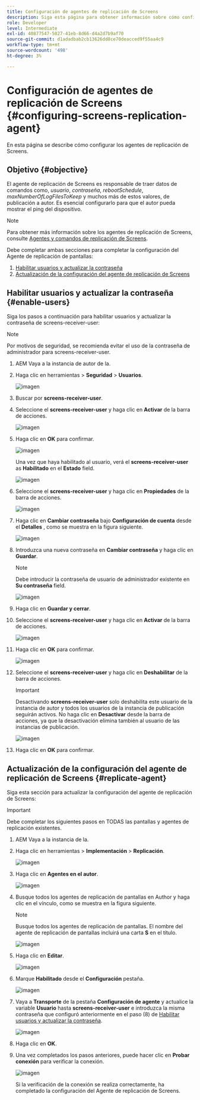 ```yaml
---
title: Configuración de agentes de replicación de Screens
description: Siga esta página para obtener información sobre cómo configurar agentes de replicación de Screens.
role: Developer
level: Intermediate
exl-id: 40877547-5027-41eb-8d66-d4a2d7b9af70
source-git-commit: d1adadbab2cb13626dd8ce70deacced9f55aa4c9
workflow-type: tm+mt
source-wordcount: '498'
ht-degree: 3%

---
```


# Configuración de agentes de replicación de Screens {#configuring-screens-replication-agent}

En esta página se describe cómo configurar los agentes de replicación de Screens.

## Objetivo {#objective}

El agente de replicación de Screens es responsable de traer datos de comandos como, *usuario*, *contraseña*, *rebootSchedule*, *maxNumberOfLogFilesToKeep* y muchos más de estos valores, de publicación a autor. Es esencial configurarlo para que el autor pueda mostrar el ping del dispositivo.

>[!NOTE]
>Para obtener más información sobre los agentes de replicación de Screens, consulte [Agentes y comandos de replicación de Screens](https://experienceleague.adobe.com/docs/experience-manager-screens/user-guide/administering/author-publish/author-publish-architecture-overview.html?lang=en#screens-replication-agents-and-commands).

Debe completar ambas secciones para completar la configuración del Agente de replicación de pantallas:

1. [Habilitar usuarios y actualizar la contraseña](#enable-users)
1. [Actualización de la configuración del agente de replicación de Screens](#replicate-agent)

## Habilitar usuarios y actualizar la contraseña {#enable-users}

Siga los pasos a continuación para habilitar usuarios y actualizar la contraseña de screens-receiver-user:

>[!NOTE]
>Por motivos de seguridad, se recomienda evitar el uso de la contraseña de administrador para screens-receiver-user.

1. AEM Vaya a la instancia de autor de la.

1. Haga clic en herramientas > **Seguridad** > **Usuarios**.

   ![imagen](/help/user-guide/assets/screens-replication/screens-replication1.png)

1. Buscar por **screens-receiver-user**.

1. Seleccione el **screens-receiver-user** y haga clic en **Activar** de la barra de acciones.

   ![imagen](/help/user-guide/assets/screens-replication/screens-replication2.png)

1. Haga clic en **OK** para confirmar.

   ![imagen](/help/user-guide/assets/screens-replication/screens-replication3.png)

   Una vez que haya habilitado al usuario, verá el **screens-receiver-user** as **Habilitado** en el **Estado** field.

   ![imagen](/help/user-guide/assets/screens-replication/screens-replication4.png)

1. Seleccione el **screens-receiver-user** y haga clic en **Propiedades** de la barra de acciones.

   ![imagen](/help/user-guide/assets/screens-replication/screens-replication5.png)

1. Haga clic en **Cambiar contraseña** bajo **Configuración de cuenta** desde el **Detalles** , como se muestra en la figura siguiente.

   ![imagen](/help/user-guide/assets/screens-replication/screens-replication6.png)

1. Introduzca una nueva contraseña en **Cambiar contraseña** y haga clic en **Guardar**.

   >[!NOTE]
   >Debe introducir la contraseña de usuario de administrador existente en **Su contraseña** field.

   ![imagen](/help/user-guide/assets/screens-replication/screens-replication7.png)

1. Haga clic en **Guardar y cerrar**.

1. Seleccione el **screens-receiver-user** y haga clic en **Activar** de la barra de acciones.

   ![imagen](/help/user-guide/assets/screens-replication/screens-replication8.png)

1. Haga clic en **OK** para confirmar.

   ![imagen](/help/user-guide/assets/screens-replication/screens-replication9.png)

1. Seleccione el **screens-receiver-user** y haga clic en **Deshabilitar** de la barra de acciones.

   >[!IMPORTANT]
   > Desactivando **screens-receiver-user** solo deshabilita este usuario de la instancia de autor y todos los usuarios de la instancia de publicación seguirán activos. No haga clic en **Desactivar** desde la barra de acciones, ya que la desactivación elimina también al usuario de las instancias de publicación.

   ![imagen](/help/user-guide/assets/screens-replication/screens-replication10.png)

1. Haga clic en **OK** para confirmar.

## Actualización de la configuración del agente de replicación de Screens {#replicate-agent}

Siga esta sección para actualizar la configuración del agente de replicación de Screens:

>[!IMPORTANT]
>Debe completar los siguientes pasos en TODAS las pantallas y agentes de replicación existentes.

1. AEM Vaya a la instancia de la.

1. Haga clic en herramientas > **Implementación** > **Replicación**.

   ![imagen](/help/user-guide/assets/screens-replication/screens-replication1a.png)

1. Haga clic en **Agentes en el autor**.

   ![imagen](/help/user-guide/assets/screens-replication/screens-replication1b.png)

1. Busque todos los agentes de replicación de pantallas en Author y haga clic en el vínculo, como se muestra en la figura siguiente.

   >[!NOTE]
   >Busque todos los agentes de replicación de pantallas. El nombre del agente de replicación de pantallas incluirá una carta **S** en el título.

   ![imagen](/help/user-guide/assets/screens-replication/screens-replication1c.png)

1. Haga clic en **Editar**.

   ![imagen](/help/user-guide/assets/screens-replication/screens-replication1d.png)

1. Marque **Habilitado** desde el **Configuración** pestaña.

   ![imagen](/help/user-guide/assets/screens-replication/screens-replication1e.png)

1. Vaya a **Transporte** de la pestaña **Configuración de agente** y actualice la variable **Usuario** hasta **screens-receiver-user** e introduzca la misma contraseña que configuró anteriormente en el paso (8) de [Habilitar usuarios y actualizar la contraseña](#enable-users).

   ![imagen](/help/user-guide/assets/screens-replication/screens-replication1-f.png)

1. Haga clic en **OK**.

1. Una vez completados los pasos anteriores, puede hacer clic en **Probar conexión** para verificar la conexión.

   ![imagen](/help/user-guide/assets/screens-replication/screens-replication1g.png)

   Si la verificación de la conexión se realiza correctamente, ha completado la configuración del Agente de replicación de Screens.
